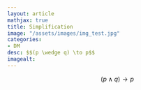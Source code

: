 ```yaml
---
layout: article
mathjax: true
title: Simplification
image: "/assets/images/img_test.jpg"
categories:
- DM
desc: $$(p \wedge q) \to p$$ 
imagealt: 
---
```


$$(p \wedge q) \to p$$
































































































































































































































































































































































